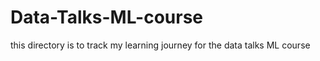 # Data-Talks-ML-course
this directory is to track  my learning journey for the data talks ML course
